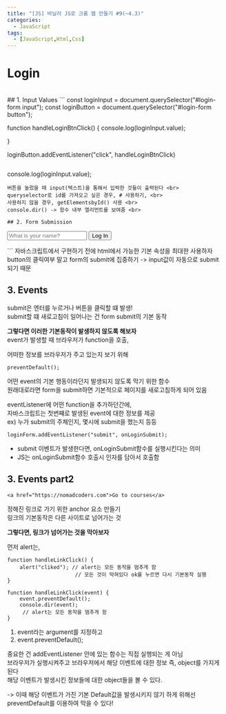 ```yaml
---
title: "[JS] 바닐라 JS로 크롬 웹 만들기 #9(~4.3)"
categories:
  - JavaScript
tags: 
  - [JavaScript,Html,Css]
---
```

# Login
<br>
## 1. Input Values
```
const loginInput = document.querySelector("#login-form input");
const loginButton = document.querySelector("#login-form button");


function handleLoginBtnClick() {
    console.log(loginInput.value);
    
}


loginButton.addEventListener("click", handleLoginBtnClick)
```

```
console.log(loginInput.value);
```
버튼을 눌렀을 때 input(텍스트)을 통해서 입력한 것들이 출력된다 <br>
queryselector로 id를 가져오고 싶은 경우, # 사용하기, <br>
사용하지 않을 경우, getElementsbyId() 사용 <br>
console.dir() -> 함수 내부 엘리먼트를 보여줌 <br>

## 2. Form Submission
```
<body>
    <form id="login-form">
    <input 
    required 
    maxlength="15 
    type="text" 
    placeholder="What is your name?"
    />
    <input type="submit" value="Log In" />
    </form>
    <script src="app.js"></script>
</body>
```
자바스크립트에서 구현하기 전에 html에서 가능한 기본 속성을 최대한 사용하자 <br>
button의 클릭여부 말고 form의 submit에 집중하기 -> input값이 자동으로 submit되기 때문 <br>

## 3. Events
submit은 엔터를 누르거나 버튼을 클릭할 떄 발생! <br>
submit할 떄 새로고침이 일어나는 건 form submit의 기본 동작 <br>

**그렇다면 이러한 기본동작이 발생하지 않도록 해보자** <br>
event가 발생할 때 브라우저가 function을 호출,

어떠한 정보를 브라우저가 주고 있는지  보기 위해

```
preventDefault();
```
어떤 event의 기본 행동이라던지 발생되지 않도록 막기 위한 함수<br>
원래대로라면 form을 submit하면 기본적으로 페이지를 새로고침하게 되어 있음 <br>

eventListener에 어떤 function을 추가하던간에, <br>
자바스크립트는 첫번쨰로 발생된 event에 대한 정보를 제공 <br>
ex) 누가 submit의 주체인지, 몇시에 submit을 했는지 등등 <br>

```
loginForm.addEventListener("submit", onLoginSubmit);
```

- submit 이벤트가 발생한다면, onLoginSubmit함수를 실행시킨다는 의미 <br>
- JS는 onLoginSubmit함수 호출시 인자를 담아서 호출함 <br>


## 3. Events part2

```
<a href="https://nomadcoders.com">Go to courses</a>
```
정해진 링크로 가기 위한 anchor 요소 만들기 <br>
링크의 기본동작은 다른 사이트로 넘어가는 것 <br>

**그렇다면, 링크가 넘어가는 것을 막아보자** <br>

먼저 alert는, <br>
```
function handleLinkClick() {
    alert("cliked"); // alert는 모든 동작을 멈추게 함
                      // 모든 것이 막혀있다 ok를 누르면 다시 기본동작 실행
}

```

```
function handleLinkClick(event) {
    event.preventDefault();
    console.dir(event);
     // alert는 모든 동작을 멈추게 함
}

```
1. event라는 argument를 지정하고 <br>
2. event.preventDefault(); <br>

중요한 건 addEventListener 안에 있는 함수는 직접 실행되는 게 아님 <br>
브라우저가 실행시켜주고 브라우저에서 해당 이벤트에 대한 정보 즉, object를 가지게 된다 <br>
해당 이벤트가 발생시킨 정보들에 대한 object들을 볼 수 있다. <br>

-> 이때 해당 이벤트가 가진 기본 Default값을 발생시키지 않기 하게 위해선 preventDefault를 이용하여 막을 수 있다!




